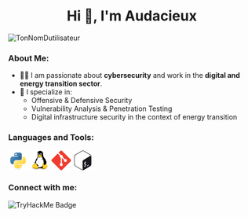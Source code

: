<h1 align="center">Hi 👋, I'm Audacieux</h1>
<p align="left"> 
  <img src="https://komarev.com/ghpvc/?username=TonNomDutilisateur&label=Profile%20views&color=0e75b6&style=flat" alt="TonNomDutilisateur" /> 
</p>

<h3 align="left">About Me:</h3>

- 👨‍💻 I am passionate about **cybersecurity** and work in the **digital and energy transition sector**.
- 🔐 I specialize in:
  - Offensive & Defensive Security
  - Vulnerability Analysis & Penetration Testing
  - Digital infrastructure security in the context of energy transition

<h3 align="left">Languages and Tools:</h3>
<p align="left">
  <img src="https://raw.githubusercontent.com/teamedwardforever/Readme-Generator/71f25dd8b98329b168142a6b782a107b75eab178/svg/Skills/Languages/python-original.svg" alt="Python" width="40" height="40"/>
  <img src="https://raw.githubusercontent.com/teamedwardforever/Readme-Generator/71f25dd8b98329b168142a6b782a107b75eab178/svg/Skills/Other/linux-original.svg" alt="Linux" width="40" height="40"/>
  <img src="https://raw.githubusercontent.com/teamedwardforever/Readme-Generator/71f25dd8b98329b168142a6b782a107b75eab178/svg/Skills/Other/git-scm-icon.svg" alt="Git" width="40" height="40"/>
  <img src="https://raw.githubusercontent.com/teamedwardforever/Readme-Generator/71f25dd8b98329b168142a6b782a107b75eab178/svg/Skills/Devops/gnu_bash-icon.svg" alt="Gnu Bash" width="40" height="40"/>
</p>

<h3 align="left">Connect with me:</h3>
<p align="left">
  <img src="https://tryhackme-badges.s3.amazonaws.com/winpeas.png" alt="TryHackMe Badge"/>
</p>
